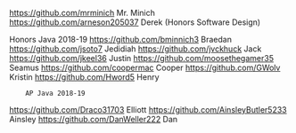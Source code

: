 https://github.com/mrminich		          Mr. Minich		
https://github.com/arneson205037	      Derek (Honors Software Design)

Honors Java 2018-19
https://github.com/bminnich3		        Braedan
https://github.com/jsoto7		            Jedidiah
https://github.com/jvckhuck		          Jack
https://github.com/jkeel36		          Justin 
https://github.com/moosethegamer35 	    Seamus
https://github.com/coopermac 		        Cooper
https://github.com/GWolv		            Kristin
https://github.com/Hword5	              Henry

		AP Java 2018-19
https://github.com/Draco31703		      Elliott
https://github.com/AinsleyButler5233	Ainsley
https://github.com/DanWeller222 	    Dan
